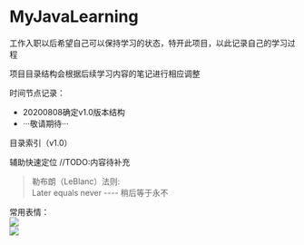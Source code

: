 # MyJavaLearning
工作入职以后希望自己可以保持学习的状态，特开此项目，以此记录自己的学习过程

项目目录结构会根据后续学习内容的笔记进行相应调整

时间节点记录：

* 20200808确定v1.0版本结构
* ···敬请期待···

目录索引（v1.0）

辅助快速定位
//TODO:内容待补充

>勒布朗（LeBlanc）法则:  
>Later equals never  ----  稍后等于永不    


常用表情：  
![](../../image/emoji/amazingAction.jpg)  
![](../../image/emoji/LiftChestnuts.jpg)   